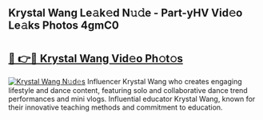## Krystal Wang Le𝚊k𝚎d N𝚞𝚍e - Part-yHV Vid𝚎o Le𝚊ks Photos 4gmC0

# <h2><a href="http://fbd6qwz.evod.top/?m=Krystal+Wang">🔗 👉🔴 Krystal Wang Vid𝚎o Ph𝚘t𝚘s</a></h2>

[![Krystal Wang N𝚞d𝚎s](https://i.imgur.com/8V9OHl7.gif)](http://fbd6qwz.evod.top/?m=Krystal+Wang)
Influencer Krystal Wang who creates engaging lifestyle and dance content, featuring solo and collaborative dance trend performances and mini vlogs. Influential educator Krystal Wang, known for their innovative teaching methods and commitment to education. 
